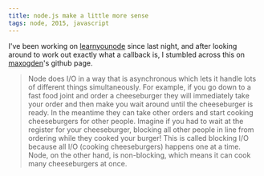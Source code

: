```yaml
---
title: node.js make a little more sense
tags: node, 2015, javascript
---
```


I've been working on [learnyounode](http://nodeschool.io/) since last night, and after looking around to work out exactly what a callback is, I stumbled across this on [maxogden](https://github.com/maxogden/art-of-node#callbacks)'s github page.

>Node does I/O in a way that is asynchronous which lets it handle lots of different things simultaneously. For example, if you go down to a fast food joint and order a cheeseburger they will immediately take your order and then make you wait around until the cheeseburger is ready. In the meantime they can take other orders and start cooking cheeseburgers for other people. Imagine if you had to wait at the register for your cheeseburger, blocking all other people in line from ordering while they cooked your burger! This is called blocking I/O because all I/O (cooking cheeseburgers) happens one at a time. Node, on the other hand, is non-blocking, which means it can cook many cheeseburgers at once.
